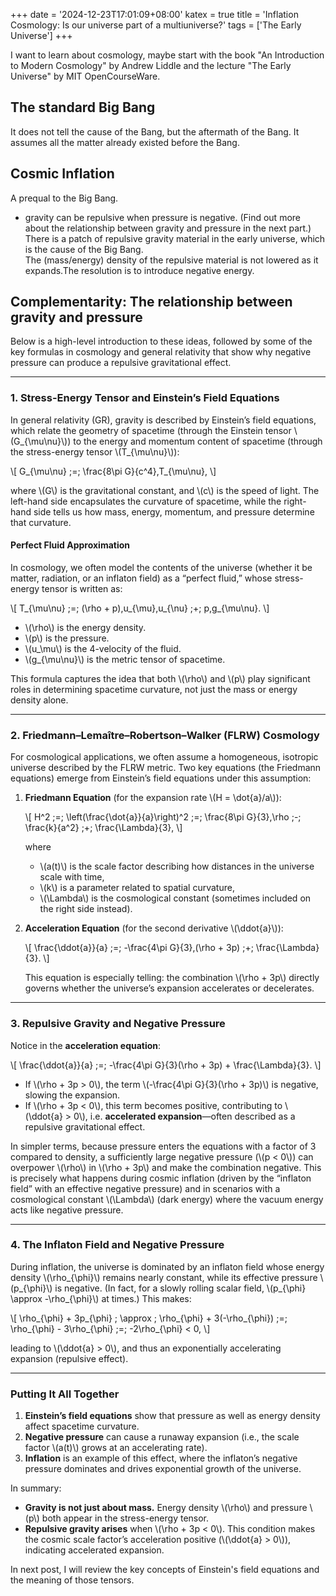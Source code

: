 +++
date = '2024-12-23T17:01:09+08:00'
katex = true
title = 'Inflation Cosmology: Is our universe part of a multiuniverse?'
tags = ['The Early Universe']
+++

I want to learn about cosmology, maybe start with the book "An Introduction to Modern Cosmology" by Andrew Liddle and the lecture "The Early Universe" by MIT OpenCourseWare.

## The standard Big Bang
It does not tell the cause of the Bang, but the aftermath of the Bang. It assumes all the matter already existed before the Bang.

## Cosmic Inflation
A prequal to the Big Bang.
- gravity can be repulsive when pressure is negative. (Find out more about the relationship between gravity and pressure in the next part.)  
There is a patch of repulsive gravity material in the early universe, which is the cause of the Big Bang.  
The (mass/energy) density of the repulsive material is not lowered as it expands.The resolution is to introduce negative energy.

## Complementarity: The relationship between gravity and pressure

Below is a high-level introduction to these ideas, followed by some of the key formulas in cosmology and general relativity that show why negative pressure can produce a repulsive gravitational effect.

---

### 1. Stress-Energy Tensor and Einstein’s Field Equations

In general relativity (GR), gravity is described by Einstein’s field equations, which relate the geometry of spacetime (through the Einstein tensor \\(G_{\mu\nu}\\)) to the energy and momentum content of spacetime (through the stress-energy tensor \\(T_{\mu\nu}\\)):

\\[
G_{\mu\nu} \;=\; \frac{8\pi G}{c^4}\,T_{\mu\nu},
\\]

where \\(G\\) is the gravitational constant, and \\(c\\) is the speed of light. The left-hand side encapsulates the curvature of spacetime, while the right-hand side tells us how mass, energy, momentum, and pressure determine that curvature.

#### Perfect Fluid Approximation

In cosmology, we often model the contents of the universe (whether it be matter, radiation, or an inflaton field) as a “perfect fluid,” whose stress-energy tensor is written as:

\\[
T_{\mu\nu} \;=\; (\rho + p)\,u_{\mu}\,u_{\nu} \;+\; p\,g_{\mu\nu}.
\\]

- \\(\rho\\) is the energy density.
- \\(p\\) is the pressure.
- \\(u_\mu\\) is the 4-velocity of the fluid.
- \\(g_{\mu\nu}\\) is the metric tensor of spacetime.

This formula captures the idea that both \\(\rho\\) and \\(p\\) play significant roles in determining spacetime curvature, not just the mass or energy density alone.

---

### 2. Friedmann–Lemaître–Robertson–Walker (FLRW) Cosmology

For cosmological applications, we often assume a homogeneous, isotropic universe described by the FLRW metric. Two key equations (the Friedmann equations) emerge from Einstein’s field equations under this assumption:

1. **Friedmann Equation** (for the expansion rate \\(H = \dot{a}/a\\)):

   \\[
   H^2 \;=\; \left(\frac{\dot{a}}{a}\right)^2 \;=\; \frac{8\pi G}{3}\,\rho \;-\; \frac{k}{a^2} \;+\; \frac{\Lambda}{3},
   \\]

   where
   - \\(a(t)\\) is the scale factor describing how distances in the universe scale with time,
   - \\(k\\) is a parameter related to spatial curvature,
   - \\(\Lambda\\) is the cosmological constant (sometimes included on the right side instead).

2. **Acceleration Equation** (for the second derivative \\(\ddot{a}\\)):

   \\[
   \frac{\ddot{a}}{a} \;=\; -\frac{4\pi G}{3}\,(\rho + 3p) \;+\; \frac{\Lambda}{3}.
   \\]

   This equation is especially telling: the combination \\(\rho + 3p\\) directly governs whether the universe’s expansion accelerates or decelerates. 

---

### 3. Repulsive Gravity and Negative Pressure

Notice in the **acceleration equation**:

\\[
\frac{\ddot{a}}{a} \;=\; -\frac{4\pi G}{3}(\rho + 3p) + \frac{\Lambda}{3}.
\\]

- If \\(\rho + 3p > 0\\), the term \\(-\frac{4\pi G}{3}(\rho + 3p)\\) is negative, slowing the expansion.
- If \\(\rho + 3p < 0\\), this term becomes positive, contributing to \\(\ddot{a} > 0\\), i.e. **accelerated expansion**—often described as a repulsive gravitational effect.

In simpler terms, because pressure enters the equations with a factor of 3 compared to density, a sufficiently large negative pressure (\\(p < 0\\)) can overpower \\(\rho\\) in \\(\rho + 3p\\) and make the combination negative. This is precisely what happens during cosmic inflation (driven by the “inflaton field” with an effective negative pressure) and in scenarios with a cosmological constant \\(\Lambda\\) (dark energy) where the vacuum energy acts like negative pressure.

---

### 4. The Inflaton Field and Negative Pressure

During inflation, the universe is dominated by an inflaton field whose energy density \\(\rho_{\phi}\\) remains nearly constant, while its effective pressure \\(p_{\phi}\\) is negative. (In fact, for a slowly rolling scalar field, \\(p_{\phi} \approx -\rho_{\phi}\\) at times.) This makes:

\\[
\rho_{\phi} + 3p_{\phi} \; \approx \; \rho_{\phi} + 3(-\rho_{\phi}) \;=\; \rho_{\phi} - 3\rho_{\phi} \;=\; -2\rho_{\phi} < 0,
\\]

leading to \\(\ddot{a} > 0\\), and thus an exponentially accelerating expansion (repulsive effect).

---

### Putting It All Together

1. **Einstein’s field equations** show that pressure as well as energy density affect spacetime curvature.
2. **Negative pressure** can cause a runaway expansion (i.e., the scale factor \\(a(t)\\) grows at an accelerating rate).
3. **Inflation** is an example of this effect, where the inflaton’s negative pressure dominates and drives exponential growth of the universe.

In summary:

- **Gravity is not just about mass.** Energy density \\(\rho\\) and pressure \\(p\\) both appear in the stress-energy tensor.
- **Repulsive gravity arises** when \\(\rho + 3p < 0\\). This condition makes the cosmic scale factor’s acceleration positive (\\(\ddot{a} > 0\\)), indicating accelerated expansion.


In next post, I will review the key concepts of Einstein's field equations and the meaning of those tensors.

